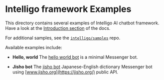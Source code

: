 Intelligo framework Examples
================

This directory contains several examples of Intelligo AI chatbot framework. 
Have a look at the [Introduction section](https://developers.facebook.com/docs/messenger-platform/getting-started) of the docs.

For additional samples, see the
[`intelligo/samples`](https://github.com/intelligo-systems/intelligo/tree/master/samples) repo.

Available examples include:

- **Hello, world** The [hello world bot](hello-bot) is a minimal Messenger bot.

- **Jisho bot** The [jisho bot](https://github.com/intelligo-systems/jisho-bot) Japanese-English dictionary Messenger bot using [www.jisho.org](https://jisho.org/) public API.

